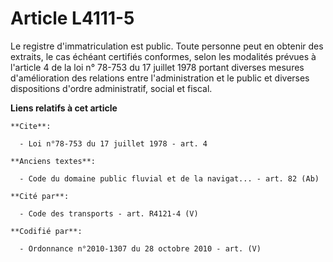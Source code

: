 # Article L4111-5

Le registre d'immatriculation est public. Toute personne peut en obtenir des extraits, le cas échéant certifiés conformes,
selon les modalités prévues à l'article 4 de la loi n° 78-753 du 17 juillet 1978 portant diverses mesures d'amélioration des
relations entre l'administration et le public et diverses dispositions d'ordre administratif, social et fiscal.

**Liens relatifs à cet article**

	**Cite**:

	  - Loi n°78-753 du 17 juillet 1978 - art. 4

	**Anciens textes**:

	  - Code du domaine public fluvial et de la navigat... - art. 82 (Ab)

	**Cité par**:

	  - Code des transports - art. R4121-4 (V)

	**Codifié par**:

	  - Ordonnance n°2010-1307 du 28 octobre 2010 - art. (V)
